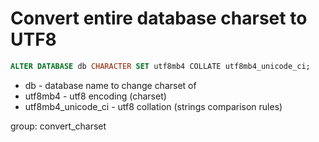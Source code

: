 # Convert entire database charset to UTF8

```sql
ALTER DATABASE db CHARACTER SET utf8mb4 COLLATE utf8mb4_unicode_ci;
```

- db - database name to change charset of
- utf8mb4 - utf8 encoding (charset)
- utf8mb4_unicode_ci - utf8 collation (strings comparison rules)

group: convert_charset
